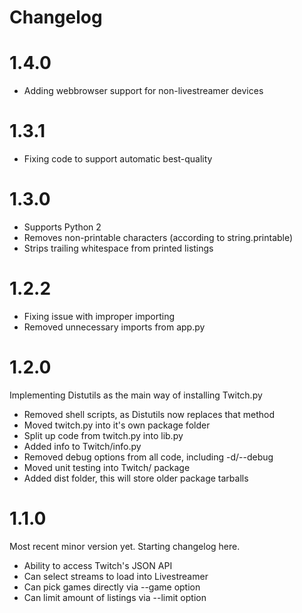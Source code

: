 Changelog
=========

# 1.4.0

* Adding webbrowser support for non-livestreamer devices

# 1.3.1

* Fixing code to support automatic best-quality

# 1.3.0

* Supports Python 2
* Removes non-printable characters (according to string.printable)
* Strips trailing whitespace from printed listings

# 1.2.2

* Fixing issue with improper importing
* Removed unnecessary imports from app.py

# 1.2.0

Implementing Distutils as the main way of installing Twitch.py

* Removed shell scripts, as Distutils now replaces that method
* Moved twitch.py into it's own package folder
* Split up code from twitch.py into lib.py
* Added info to Twitch/info.py
* Removed debug options from all code, including -d/--debug
* Moved unit testing into Twitch/ package
* Added dist folder, this will store older package tarballs

# 1.1.0

Most recent minor version yet. Starting changelog here.

* Ability to access Twitch's JSON API
* Can select streams to load into Livestreamer
* Can pick games directly via --game option
* Can limit amount of listings via --limit option
